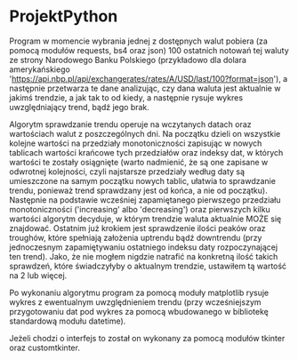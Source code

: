# ProjektPython
Program w momencie wybrania jednej z dostępnych walut pobiera (za pomocą modułów requests, bs4 oraz json) 100 ostatnich notowań tej waluty ze strony Narodowego Banku Polskiego (przykładowo dla dolara amerykańskiego 'https://api.nbp.pl/api/exchangerates/rates/A/USD/last/100?format=json'), a następnie przetwarza te dane analizując, czy dana waluta jest aktualnie w jakimś trendzie, a jak tak to od kiedy, a następnie rysuje wykres uwzględniający trend, bądź jego brak.

Algorytm sprawdzanie trendu operuje na wczytanych datach oraz wartościach walut z poszczególnych dni. Na początku dzieli on wszystkie kolejne wartości na przedziały monotoniczności zapisując w nowych tablicach wartości krańcowe tych przedziałów oraz indeksy dat, w których wartości te zostały osiągnięte (warto nadmienić, że są one zapisane w odwrotnej kolejności, czyli najstarsze przedziały według daty są umieszczone na samym początku nowych tablic, ułatwia to sprawdzanie trendu, ponieważ trend sprawdzany jest od końca, a nie od początku). Następnie na podstawie wcześniej zapamiętanego pierwszego przedziału monotoniczności ('increasing' albo 'decreasing') oraz pierwszych kilku wartości algorytm decyduje, w którym trendzie waluta aktualnie MOŻE się znajdować. Ostatnim już krokiem jest sprawdzenie ilości peaków oraz troughów, które spełniają założenia uptrendu bądź downtrendu (przy jednoczesnym zapamiętywaniu ostatniego indeksu daty rozpoczynającej ten trend). Jako, że nie mogłem nigdzie natrafić na konkretną ilość takich sprawdzeń, które świadczyłyby o aktualnym trendzie, ustawiłem tą wartość na 2 lub więcej.

Po wykonaniu algorytmu program za pomocą moduły matplotlib rysuje wykres z ewentualnym uwzględnieniem trendu (przy wcześniejszym przygotowaniu dat pod wykres za pomocą wbudowanego w bibliotekę standardową modułu datetime).

Jeżeli chodzi o interfejs to został on wykonany za pomocą modułów tkinter oraz customtkinter.
